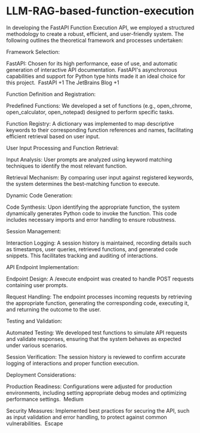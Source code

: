 # LLM-RAG-based-function-execution

In developing the FastAPI Function Execution API, we employed a structured methodology to create a robust, efficient, and user-friendly system. The following outlines the theoretical framework and processes undertaken:​

Framework Selection:

FastAPI: Chosen for its high performance, ease of use, and automatic generation of interactive API documentation. FastAPI's asynchronous capabilities and support for Python type hints made it an ideal choice for this project. ​
FastAPI
+1
The JetBrains Blog
+1

Function Definition and Registration:

Predefined Functions: We developed a set of functions (e.g., open_chrome, open_calculator, open_notepad) designed to perform specific tasks.​

Function Registry: A dictionary was implemented to map descriptive keywords to their corresponding function references and names, facilitating efficient retrieval based on user input.​

User Input Processing and Function Retrieval:

Input Analysis: User prompts are analyzed using keyword matching techniques to identify the most relevant function.​

Retrieval Mechanism: By comparing user input against registered keywords, the system determines the best-matching function to execute.​

Dynamic Code Generation:

Code Synthesis: Upon identifying the appropriate function, the system dynamically generates Python code to invoke the function. This code includes necessary imports and error handling to ensure robustness.​

Session Management:

Interaction Logging: A session history is maintained, recording details such as timestamps, user queries, retrieved functions, and generated code snippets. This facilitates tracking and auditing of interactions.​

API Endpoint Implementation:

Endpoint Design: A /execute endpoint was created to handle POST requests containing user prompts.​

Request Handling: The endpoint processes incoming requests by retrieving the appropriate function, generating the corresponding code, executing it, and returning the outcome to the user.​

Testing and Validation:

Automated Testing: We developed test functions to simulate API requests and validate responses, ensuring that the system behaves as expected under various scenarios.​

Session Verification: The session history is reviewed to confirm accurate logging of interactions and proper function execution.​

Deployment Considerations:

Production Readiness: Configurations were adjusted for production environments, including setting appropriate debug modes and optimizing performance settings. ​
Medium

Security Measures: Implemented best practices for securing the API, such as input validation and error handling, to protect against common vulnerabilities. ​
Escape






